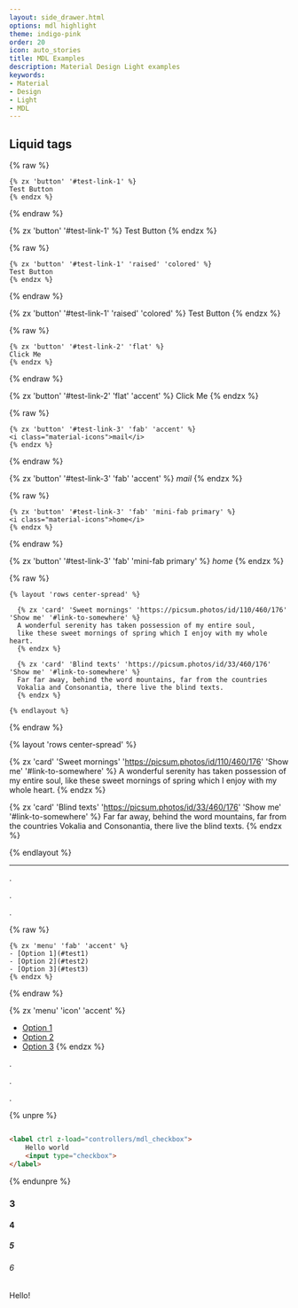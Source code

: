 ```yaml
---
layout: side_drawer.html
options: mdl highlight
theme: indigo-pink
order: 20
icon: auto_stories
title: MDL Examples
description: Material Design Light examples
keywords:
- Material
- Design
- Light
- MDL
---
```


## Liquid tags

{% raw %}
```liquid
{% zx 'button' '#test-link-1' %}
Test Button
{% endzx %}
```
{% endraw %}

{% zx 'button' '#test-link-1' %}
Test Button
{% endzx %}

{% raw %}
```liquid
{% zx 'button' '#test-link-1' 'raised' 'colored' %}
Test Button
{% endzx %}
```
{% endraw %}

{% zx 'button' '#test-link-1' 'raised' 'colored' %}
Test Button
{% endzx %}

{% raw %}
```liquid
{% zx 'button' '#test-link-2' 'flat' %}
Click Me
{% endzx %}
```
{% endraw %}

{% zx 'button' '#test-link-2' 'flat' 'accent' %}
Click Me
{% endzx %}

{% raw %}
```liquid
{% zx 'button' '#test-link-3' 'fab' 'accent' %}
<i class="material-icons">mail</i>
{% endzx %}
```
{% endraw %}

{% zx 'button' '#test-link-3' 'fab' 'accent' %}
<i class="material-icons">mail</i>
{% endzx %}

{% raw %}
```liquid
{% zx 'button' '#test-link-3' 'fab' 'mini-fab primary' %}
<i class="material-icons">home</i>
{% endzx %}
```
{% endraw %}

{% zx 'button' '#test-link-3' 'fab' 'mini-fab primary' %}
<i class="material-icons">home</i>
{% endzx %}


{% raw %}
```liquid
{% layout 'rows center-spread' %}
    
  {% zx 'card' 'Sweet mornings' 'https://picsum.photos/id/110/460/176' 'Show me' '#link-to-somewhere' %}
  A wonderful serenity has taken possession of my entire soul,
  like these sweet mornings of spring which I enjoy with my whole heart.
  {% endzx %}
  
  {% zx 'card' 'Blind texts' 'https://picsum.photos/id/33/460/176' 'Show me' '#link-to-somewhere' %}
  Far far away, behind the word mountains, far from the countries
  Vokalia and Consonantia, there live the blind texts. 
  {% endzx %}

{% endlayout %}
```
{% endraw %}


{% layout 'rows center-spread' %}
    
  {% zx 'card' 'Sweet mornings' 'https://picsum.photos/id/110/460/176' 'Show me' '#link-to-somewhere' %}
  A wonderful serenity has taken possession of my entire soul,
  like these sweet mornings of spring which I enjoy with my whole heart.
  {% endzx %}
  
  {% zx 'card' 'Blind texts' 'https://picsum.photos/id/33/460/176' 'Show me' '#link-to-somewhere' %}
  Far far away, behind the word mountains, far from the countries
  Vokalia and Consonantia, there live the blind texts. 
  {% endzx %}

{% endlayout %}


---

.

.

.

{% raw %}
```liquid
{% zx 'menu' 'fab' 'accent' %}
- [Option 1](#test1)
- [Option 2](#test2)
- [Option 3](#test3)
{% endzx %}
```
{% endraw %}

{% zx 'menu' 'icon' 'accent' %}
- [Option 1](#test1)
- [Option 2](#test2)
- [Option 3](#test3)
{% endzx %}

.

.

.


{% unpre %}
```html

<label ctrl z-load="controllers/mdl_checkbox">
    Hello world
    <input type="checkbox">
</label>

```
{% endunpre %}

### 3

#### 4

##### 5

###### 6

Hello!
